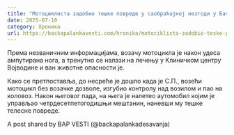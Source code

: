 ```yaml
---
title: "Мотоциклиста задобио тешке повреде у саобраћајној незгоди у Бачкој Паланци"
date: 2025-07-10
category: Хроника
url: https://backapalankavesti.com/hronika/motociklista-zadobio-teske-povrede-u-saobracajnoj-nezgodi-u-backoj-palanci/
---
```


Према незваничним информацијама, возачу мотоцикла је након удеса ампутирана нога, а тренутно се налази на лечењу у Клиничком центру Војводине и ван животне опасности је.

Како се претпоставља, до несреће је дошло када је С.П., возећи мотоцикл без возачке дозволе, изгубио контролу над возилом и пао на коловоз. Након његовог пада, на њега је налетео аутомобил којим је управљао четрдесетпетогодишњи мештанин, наневши му тешке телесне повреде.

A post shared by BAP VESTI (@backapalankadesavanja)
